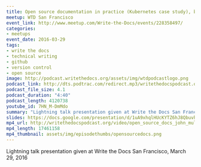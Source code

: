 ```yaml
---
title: Open source documentation in practice (Kubernetes case study), by John Mulhausen
meetup: WTD San Francisco
event_link: http://www.meetup.com/Write-the-Docs/events/228358497/
categories:
- meetups
event_date: 2016-03-29
tags:
- write the docs
- technical writing
- github
- version control
- open source
image: http://podcast.writethedocs.org/assets/img/wtdpodcastlogo.png
podcast_link: http://dts.podtrac.com/redirect.mp3/writethedocspodcast.org/open-source-docs-in-practice-john-mulhausen.mp3
podcast_file_size: 4.1
podcast_duration: "4:40"
podcast_length: 4120738
youtube_id: 7HN_M-DmMdo
summary: "Lightning talk presentation given at Write the Docs San Francisco, March 29, 2016."
slides: https://docs.google.com/presentation/d/1uA9xhqlHUcKYTZ6hJ8QbuvhiMOsS8uVr-qESnTYj5yA/edit#slide=id.p4
mp4_url: http://writethedocspodcast.org/video/open_source_docs_john_mulhausen.mp4
mp4_length: 17461158
mp4_thumbnail: assets/img/episodethumbs/opensourcedocs.png
---
```


Lightning talk presentation given at Write the Docs San Francisco, March 29, 2016
